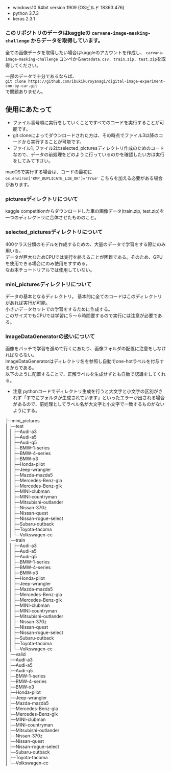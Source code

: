 * windows10 64bit version 1909 (OSビルド 18363.476)
* python 3.7.3
* keras 2.3.1

### このリポジトリのデータはkaggleの ```carvana-image-masking-challenge``` からデータを取得しています。
全ての画像データを取得したい場合はkaggleのアカウントを作成し、 ```carvana-image-masking-challenge``` コンペから```metadata.csv, train.zip, test.zip```を取得してください。


一部のデータで十分であるならば、  
```git clone https://github.com/ibukikuroyanagi/digital-image-experiment-cnn-by-car.git ```   
で問題ありません。  


## 使用にあたって
* ファイル番号順に実行をしていくことですべてのコードを実行することが可能です。
* git cloneによってダウンロードされた方は、その時点でファイル3以降のコードから実行することが可能です。
* ファイル1, ファイル2はselected_picturesディレクトリ作成のためのコードなので、データの前処理をどのように行っているのかを確認したい方は実行をしてみて下さい。

macOSで実行する場合は、コードの最初に
```os.environ['KMP_DUPLICATE_LIB_OK']='True'```
こちらを加える必要がある場合があります。


### picturesディレクトリについて
kaggle competitionからダウンロードした車の画像データ(train.zip, test.zip)を一つのディレクトリに合体させたもののこと。

### selected_picturesディレクトリについて
400クラス分類のモデルを作成するための、大量のデータで学習をする際にのみ用いる。  
データが巨大なためCPUでは実行を終えることが困難である。そのため、GPUを使用できる場合にのみ使用をすすめる。  
なお本チュートリアルでは使用していない。

### mini_picturesディレクトリについて
データの基本となるディレクトリ。
基本的に全てのコードはこのディレクトリがあれば実行が可能。  
小さいデータセットでの学習をするために作成する。  
このサイズでもCPUでは学習に５～６時間要するので実行には注意が必要である。  

### ImageDataGeneratorの扱いについて
画像をバッチで学習を進めて行くにあたり、画像フォルダの配置に注意をしなければならない。  
ImageDataGeneratorはディレクトリ名を参照し自動でone-hotラベルを付与するからである。  
以下のように配置することで、正解ラベルを生成せずとも自動で認識をしてくれる。  
* 注意 pythonコードでディレクトリ生成を行うと大文字と小文字の区別がされず「すでにフォルダが生成されています」といったエラーが出される場合があるので、前処理としてラベル名が大文字と小文字で一致するものがないようにする。  


├─mini_pictures  
│  ├─test  
│  │  ├─Audi-a3  
│  │  ├─Audi-a5  
│  │  ├─Audi-q5  
│  │  ├─BMW-1-series  
│  │  ├─BMW-4-series  
│  │  ├─BMW-x3  
│  │  ├─Honda-pilot  
│  │  ├─Jeep-wrangler  
│  │  ├─Mazda-mazda5  
│  │  ├─Mercedes-Benz-gla  
│  │  ├─Mercedes-Benz-glk  
│  │  ├─MINI-clubman  
│  │  ├─MINI-countryman  
│  │  ├─Mitsubishi-outlander  
│  │  ├─Nissan-370z  
│  │  ├─Nissan-quest  
│  │  ├─Nissan-rogue-select  
│  │  ├─Subaru-outback  
│  │  ├─Toyota-tacoma  
│  │  └─Volkswagen-cc  
│  ├─train  
│  │  ├─Audi-a3  
│  │  ├─Audi-a5   
│  │  ├─Audi-q5  
│  │  ├─BMW-1-series  
│  │  ├─BMW-4-series  
│  │  ├─BMW-x3  
│  │  ├─Honda-pilot  
│  │  ├─Jeep-wrangler  
│  │  ├─Mazda-mazda5  
│  │  ├─Mercedes-Benz-gla  
│  │  ├─Mercedes-Benz-glk  
│  │  ├─MINI-clubman  
│  │  ├─MINI-countryman  
│  │  ├─Mitsubishi-outlander  
│  │  ├─Nissan-370z  
│  │  ├─Nissan-quest  
│  │  ├─Nissan-rogue-select  
│  │  ├─Subaru-outback  
│  │  ├─Toyota-tacoma  
│  │  └─Volkswagen-cc  
│  └─valid  
│      ├─Audi-a3  
│      ├─Audi-a5  
│      ├─Audi-q5  
│      ├─BMW-1-series  
│      ├─BMW-4-series  
│      ├─BMW-x3  
│      ├─Honda-pilot  
│      ├─Jeep-wrangler  
│      ├─Mazda-mazda5  
│      ├─Mercedes-Benz-gla  
│      ├─Mercedes-Benz-glk  
│      ├─MINI-clubman  
│      ├─MINI-countryman  
│      ├─Mitsubishi-outlander  
│      ├─Nissan-370z  
│      ├─Nissan-quest  
│      ├─Nissan-rogue-select  
│      ├─Subaru-outback  
│      ├─Toyota-tacoma  
│      └─Volkswagen-cc  